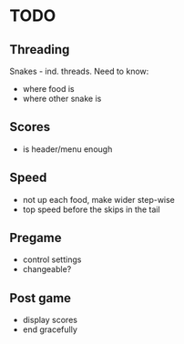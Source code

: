# TODO

## Threading
Snakes - ind. threads. Need to know:
- where food is
- where other snake is

## Scores
- is header/menu enough

## Speed
- not up each food, make wider step-wise
- top speed before the skips in the tail

## Pregame
- control settings
- changeable?

## Post game
- display scores
- end gracefully